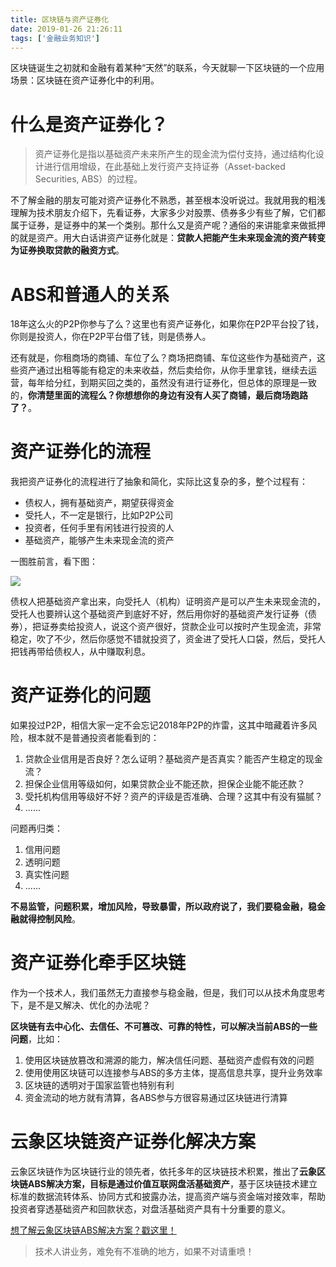 ```yaml
---
title: 区块链与资产证券化
date: 2019-01-26 21:26:11
tags: ['金融业务知识']
---
```


区块链诞生之初就和金融有着某种“天然”的联系，今天就聊一下区块链的一个应用场景：区块链在资产证券化中的利用。

# 什么是资产证券化？

> 资产证券化是指以基础资产未来所产生的现金流为偿付支持，通过结构化设计进行信用增级，在此基础上发行资产支持证券（Asset-backed Securities, ABS）的过程。


不了解金融的朋友可能对资产证券化不熟悉，甚至根本没听说过。我就用我的粗浅理解为技术朋友介绍下，先看证券，大家多少对股票、债券多少有些了解，它们都属于证券，是证券中的某一个类别。那什么又是资产呢？通俗的来讲能拿来做抵押的就是资产。用大白话讲资产证券化就是：**贷款人把能产生未来现金流的资产转变为证券换取贷款的融资方式**。


# ABS和普通人的关系

18年这么火的P2P你参与了么？这里也有资产证券化，如果你在P2P平台投了钱，你则是投资人，你在P2P平台借了钱，则是债券人。

还有就是，你租商场的商铺、车位了么？商场把商铺、车位这些作为基础资产，这些资产通过出租等能有稳定的未来收益，然后卖给你，从你手里拿钱，继续去运营，每年给分红，到期买回之类的，虽然没有进行证券化，但总体的原理是一致的，**你清楚里面的流程么？你想想你的身边有没有人买了商铺，最后商场跑路了？**。

# 资产证券化的流程

我把资产证券化的流程进行了抽象和简化，实际比这复杂的多，整个过程有：
- 债权人，拥有基础资产，期望获得资金
- 受托人，不一定是银行，比如P2P公司
- 投资者，任何手里有闲钱进行投资的人
- 基础资产，能够产生未来现金流的资产

一图胜前言，看下图：

![](http://img.lessisbetter.site/2019-01-abs.png)

债权人把基础资产拿出来，向受托人（机构）证明资产是可以产生未来现金流的，受托人也要辨认这个基础资产到底好不好，然后用你好的基础资产发行证券（债券），把证券卖给投资人，说这个资产很好，贷款企业可以按时产生现金流，非常稳定，吹了不少，然后你感觉不错就投资了，资金进了受托人口袋，然后，受托人把钱再带给债权人，从中赚取利息。

# 资产证券化的问题

如果投过P2P，相信大家一定不会忘记2018年P2P的炸雷，这其中暗藏着许多风险，根本就不是普通投资者能看到的：
1. 贷款企业信用是否良好？怎么证明？基础资产是否真实？能否产生稳定的现金流？
1. 担保企业信用等级如何，如果贷款企业不能还款，担保企业能不能还款？
1. 受托机构信用等级好不好？资产的评级是否准确、合理？这其中有没有猫腻？
1. ......

问题再归类：
1. 信用问题
1. 透明问题
1. 真实性问题
1. ......

**不易监管，问题积累，增加风险，导致暴雷，所以政府说了，我们要稳金融，稳金融就得控制风险**。

# 资产证券化牵手区块链

作为一个技术人，我们虽然无力直接参与稳金融，但是，我们可以从技术角度思考下，是不是又解决、优化的办法呢？

**区块链有去中心化、去信任、不可篡改、可靠的特性，可以解决当前ABS的一些问题**，比如：
1. 使用区块链放篡改和溯源的能力，解决信任问题、基础资产虚假有效的问题
2. 使用使用区块链可以连接参与ABS的多方主体，提高信息共享，提升业务效率
3. 区块链的透明对于国家监管也特别有利
4. 资金流动的地方就有清算，各ABS参与方很容易通过区块链进行清算


# 云象区块链资产证券化解决方案

云象区块链作为区块链行业的领先者，依托多年的区块链技术积累，推出了**云象区块链ABS解决方案，目标是通过价值互联网盘活基础资产**，基于区块链技术建立标准的数据流转体系、协同方式和披露办法，提高资产端与资金端对接效率，帮助投资者穿透基础资产和回款状态，对盘活基础资产具有十分重要的意义。

[想了解云象区块链ABS解决方案？戳这里！](https://www.yunphant.com/solution/securitization)


> 技术人讲业务，难免有不准确的地方，如果不对请重喷！